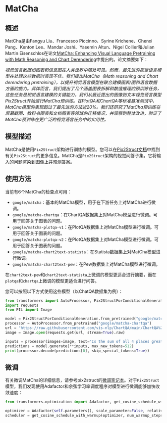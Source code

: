 <!--2021年版权归“拥抱面部”团队所有。

根据Apache许可证第2.0版（“许可证”）获得许可；除非符合许可证，否则您不得使用此文件。
您可以在以下网址获取许可证副本：

http://www.apache.org/licenses/LICENSE-2.0

除非适用法律要求或书面同意，否则根据许可证分发的软件是基于“原样”分发的，不附带任何形式的明示或暗示的保证。请参阅许可证以获取特定语言下的权限和限制。

⚠️请注意，该文件是Markdown格式的，但包含专为我们的文档生成器（类似MDX）的特定语法，可能在您的Markdown查看器中无法正确显示。

-->

# MatCha

## 概述

MatCha是由Fangyu Liu、Francesco Piccinno、Syrine Krichene、Chenxi Pang、Kenton Lee、Mandar Joshi、Yasemin Altun、Nigel Collier和Julian Martin Eisenschlos在论文[MatCha: Enhancing Visual Language Pretraining with Math Reasoning and Chart Derendering](https://arxiv.org/abs/2212.09662)中提出的。论文摘要如下：

*视觉语言数据如图表和信息图在人类世界中随处可见。然而，最先进的视觉语言模型在处理这些数据时表现不佳。我们提出MatCha（Math reasoning and Chart derendering pretraining），以提升视觉语言模型在联合建模图表/图和语言数据方面的能力。具体而言，我们提出了几个涵盖图表拆解和数值推理的预训练任务，这些任务是视觉语言建模的关键能力。我们从最近提出的图像到文本视觉语言模型Pix2Struct开始进行MatCha预训练。在PlotQA和ChartQA等标准基准测试中，MatCha模型的表现超过了最先进的方法近20%。我们还研究了MatCha预训练在屏幕截图、教科书图表和文档图表等领域的迁移情况，并观察到整体改进，验证了MatCha预训练在更广泛的视觉语言任务中的实用性。*

## 模型描述

MatCha是使用`Pix2Struct`架构进行训练的模型。您可以在[Pix2Struct文档](https://huggingface.co/docs/transformers/main/en/model_doc/pix2struct)中找到有关`Pix2Struct`的更多信息。MatCha是`Pix2Struct`架构的视觉问答子集，它将输入的问题渲染到图像上并预测答案。

## 使用方法

当前有6个MatCha的检查点可用：

- `google/matcha`：基本的MatCha模型，用于在下游任务上对MatCha进行微调。
- `google/matcha-chartqa`：在ChartQA数据集上对MatCha模型进行微调。可用于回答关于图表的问题。
- `google/matcha-plotqa-v1`：在PlotQA数据集上对MatCha模型进行微调。可用于回答关于图表的问题。
- `google/matcha-plotqa-v2`：在PlotQA数据集上对MatCha模型进行微调。可用于回答关于图表的问题。
- `google/matcha-chart2text-statista`：在Statista数据集上对MatCha模型进行微调。
- `google/matcha-chart2text-pew`：在Pew数据集上对MatCha模型进行微调。

在`chart2text-pew`和`chart2text-statista`上微调的模型更适合进行摘要，而在`plotqa`和`chartqa`上微调的模型更适合进行问答。

您可以按照以下方式使用这些模型（以ChatQA数据集为例）：

```python
from transformers import AutoProcessor, Pix2StructForConditionalGeneration
import requests
from PIL import Image

model = Pix2StructForConditionalGeneration.from_pretrained("google/matcha-chartqa").to(0)
processor = AutoProcessor.from_pretrained("google/matcha-chartqa")
url = "https://raw.githubusercontent.com/vis-nlp/ChartQA/main/ChartQA%20Dataset/val/png/20294671002019.png"
image = Image.open(requests.get(url, stream=True).raw)

inputs = processor(images=image, text="Is the sum of all 4 places greater than Laos?", return_tensors="pt").to(0)
predictions = model.generate(**inputs, max_new_tokens=512)
print(processor.decode(predictions[0], skip_special_tokens=True))
```

## 微调

有关微调MatCha的详细信息，请参考pix2struct的[微调笔记本](https://github.com/huggingface/notebooks/blob/main/examples/image_captioning_pix2struct.ipynb)。对于`Pix2Struct`模型，我们发现使用Adafactor和余弦学习率调度程序对模型进行微调能够加快收敛速度：

```python
from transformers.optimization import Adafactor, get_cosine_schedule_with_warmup

optimizer = Adafactor(self.parameters(), scale_parameter=False, relative_step=False, lr=0.01, weight_decay=1e-05)
scheduler = get_cosine_schedule_with_warmup(optimizer, num_warmup_steps=1000, num_training_steps=40000)
```